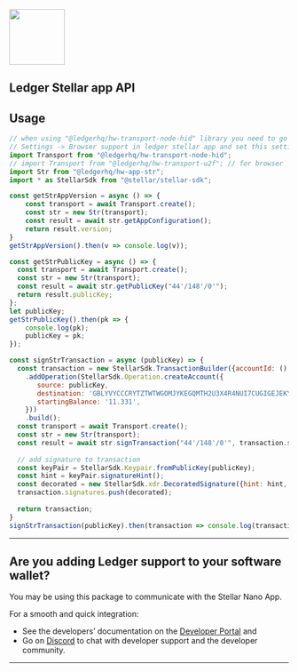 <img src="https://user-images.githubusercontent.com/4631227/191834116-59cf590e-25cc-4956-ae5c-812ea464f324.png" height="100" />

## Ledger Stellar app API

## Usage


```js
// when using "@ledgerhq/hw-transport-node-hid" library you need to go to
// Settings -> Browser support in ledger stellar app and set this setting to 'No'
import Transport from "@ledgerhq/hw-transport-node-hid";
// import Transport from "@ledgerhq/hw-transport-u2f"; // for browser
import Str from "@ledgerhq/hw-app-str";
import * as StellarSdk from "@stellar/stellar-sdk";

const getStrAppVersion = async () => {
    const transport = await Transport.create();
    const str = new Str(transport);
    const result = await str.getAppConfiguration();
    return result.version;
}
getStrAppVersion().then(v => console.log(v));

const getStrPublicKey = async () => {
  const transport = await Transport.create();
  const str = new Str(transport);
  const result = await str.getPublicKey("44'/148'/0'");
  return result.publicKey;
};
let publicKey;
getStrPublicKey().then(pk => {
    console.log(pk);
    publicKey = pk;
});

const signStrTransaction = async (publicKey) => {
  const transaction = new StellarSdk.TransactionBuilder({accountId: () => publicKey, sequenceNumber: () => '1234', incrementSequenceNumber: () => null})
    .addOperation(StellarSdk.Operation.createAccount({
       source: publicKey,
       destination: 'GBLYVYCCCRYTZTWTWGOMJYKEGQMTH2U3X4R4NUI7CUGIGEJEKYD5S5OJ', // SATIS5GR33FXKM7HVWZ2UQO33GM66TVORZUEF2HPUQ3J7K634CTOAWQ7
       startingBalance: '11.331',
    }))
    .build();
  const transport = await Transport.create();
  const str = new Str(transport);
  const result = await str.signTransaction("44'/148'/0'", transaction.signatureBase());
  
  // add signature to transaction
  const keyPair = StellarSdk.Keypair.fromPublicKey(publicKey);
  const hint = keyPair.signatureHint();
  const decorated = new StellarSdk.xdr.DecoratedSignature({hint: hint, signature: result.signature});
  transaction.signatures.push(decorated);
  
  return transaction;
}
signStrTransaction(publicKey).then(transaction => console.log(transaction.toEnvelope().toXDR().toString('base64')));
```

---

## Are you adding Ledger support to your software wallet?

You may be using this package to communicate with the Stellar Nano App.

For a smooth and quick integration:

- See the developers’ documentation on the [Developer Portal](https://developers.ledger.com/docs/transport/overview/) and
- Go on [Discord](https://developers.ledger.com/discord-pro/) to chat with developer support and the developer community.

---
